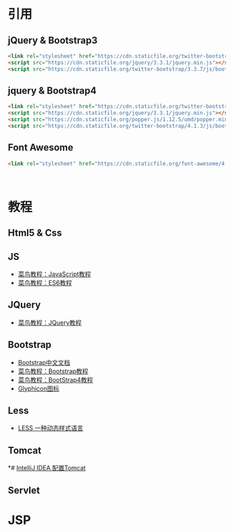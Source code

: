 # 引用

## jQuery & Bootstrap3

```html
<link rel="stylesheet" href="https://cdn.staticfile.org/twitter-bootstrap/3.3.7/css/bootstrap.min.css">
<script src="https://cdn.staticfile.org/jquery/3.3.1/jquery.min.js"></script>
<script src="https://cdn.staticfile.org/twitter-bootstrap/3.3.7/js/bootstrap.min.js"></script>
```

## jquery & Bootstrap4

```html
<link rel="stylesheet" href="https://cdn.staticfile.org/twitter-bootstrap/4.1.3/css/bootstrap.min.css">
<script src="https://cdn.staticfile.org/jquery/3.3.1/jquery.min.js"></script>
<script src="https://cdn.staticfile.org/popper.js/1.12.5/umd/popper.min.js"></script>
<script src="https://cdn.staticfile.org/twitter-bootstrap/4.1.3/js/bootstrap.min.js"></script>
```

## Font Awesome

```html
<link rel="stylesheet" href="https://cdn.staticfile.org/font-awesome/4.7.0/css/font-awesome.min.css" media="all">
```

&emsp;

# 教程

## Html5 & Css

## JS

* [菜鸟教程：JavaScript教程](http://www.runoob.com/js/js-tutorial.html)
* [菜鸟教程：ES6教程](http://www.runoob.com/w3cnote/es6-tutorial.html)

## JQuery

* [菜鸟教程：JQuery教程](http://www.runoob.com/jquery/jquery-tutorial.html)

## Bootstrap

* [Bootstrap中文文档](https://v3.bootcss.com/)
* [菜鸟教程：Bootstrap教程](http://www.runoob.com/bootstrap/bootstrap-tutorial.html)
* [菜鸟教程：BootStrap4教程](http://www.runoob.com/bootstrap4/bootstrap4-tutorial.html)
* [Glyphicon图标](http://www.runoob.com/try/demo_source/bootstrap3-glyph-icons.htm)

## Less

* [LESS 一种动态样式语言](http://www.bootcss.com/p/lesscss/)

## Tomcat

*# [IntelliJ IDEA 配置Tomcat](https://www.cnblogs.com/Miracle-Maker/articles/6476687.html)

## Servlet


# JSP


